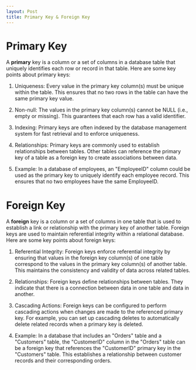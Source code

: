 ```yaml
---
layout: Post
title: Primary Key & Foreign Key
---
```



# Primary Key

A **primary** key is a column or a set of columns in a database table that uniquely identifies each row or record in that table. Here are some key points about primary keys:

1. Uniqueness: Every value in the primary key column(s) must be unique within the table. This ensures that no two rows in the table can have the same primary key value.

2. Non-null: The values in the primary key column(s) cannot be NULL (i.e., empty or missing). This guarantees that each row has a valid identifier.

3. Indexing: Primary keys are often indexed by the database management system for fast retrieval and to enforce uniqueness.

4. Relationships: Primary keys are commonly used to establish relationships between tables. Other tables can reference the primary key of a table as a foreign key to create associations between data.

5. Example: In a database of employees, an "EmployeeID" column could be used as the primary key to uniquely identify each employee record. This ensures that no two employees have the same EmployeeID.

# Foreign Key
A **foreign** key is a column or a set of columns in one table that is used to establish a link or relationship with the primary key of another table. Foreign keys are used to maintain referential integrity within a relational database. Here are some key points about foreign keys:

1. Referential Integrity: Foreign keys enforce referential integrity by ensuring that values in the foreign key column(s) of one table correspond to the values in the primary key column(s) of another table. This maintains the consistency and validity of data across related tables.

2. Relationships: Foreign keys define relationships between tables. They indicate that there is a connection between data in one table and data in another.

3. Cascading Actions: Foreign keys can be configured to perform cascading actions when changes are made to the referenced primary key. For example, you can set up cascading deletes to automatically delete related records when a primary key is deleted.

4. Example: In a database that includes an "Orders" table and a "Customers" table, the "CustomerID" column in the "Orders" table can be a foreign key that references the "CustomerID" primary key in the "Customers" table. This establishes a relationship between customer records and their corresponding orders.